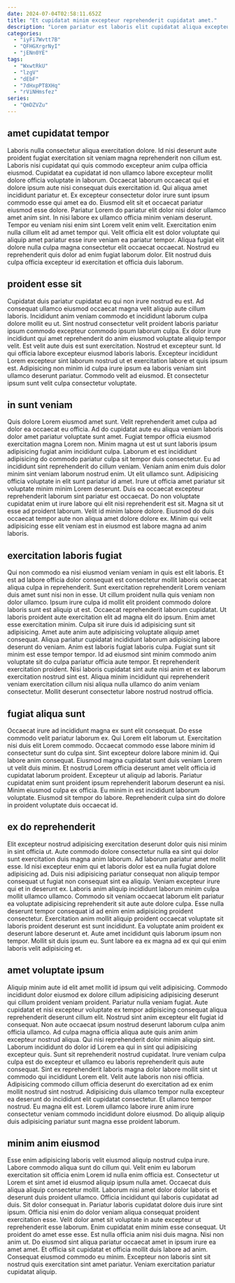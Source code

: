 ```yaml
---
date: 2024-07-04T02:58:11.652Z
title: "Et cupidatat minim excepteur reprehenderit cupidatat amet."
description: "Lorem pariatur est laboris elit cupidatat aliqua excepteur reprehenderit irure ad. Amet cillum culpa est duis in."
categories:
  - "iyFi7Wvtt7B"
  - "QFHGXrgrNyI"
  - "jENn0YE"
tags:
  - "WxwtRkU"
  - "lzgV"
  - "dEbF"
  - "7dHxpPT8XHq"
  - "rViNHmsfez"
series:
  - "QmDZVZu"
---
```



## amet cupidatat tempor

Laboris nulla consectetur aliqua exercitation dolore. Id nisi deserunt aute proident fugiat exercitation sit veniam magna reprehenderit non cillum est. Laboris nisi cupidatat qui quis commodo excepteur anim culpa officia eiusmod. Cupidatat ea cupidatat id non ullamco labore excepteur mollit dolore officia voluptate in laborum. Occaecat laborum occaecat qui et dolore ipsum aute nisi consequat duis exercitation id. Qui aliqua amet incididunt pariatur et. Ex excepteur consectetur dolor irure sunt ipsum commodo esse qui amet ea do.
Eiusmod elit sit et occaecat pariatur eiusmod esse dolore. Pariatur Lorem do pariatur elit dolor nisi dolor ullamco amet anim sint. In nisi labore ex ullamco officia minim veniam deserunt. Tempor eu veniam nisi enim sint Lorem velit enim velit.
Exercitation enim nulla cillum elit ad amet tempor qui. Velit officia elit est dolor voluptate qui aliquip amet pariatur esse irure veniam ea pariatur tempor. Aliqua fugiat elit dolore nulla culpa magna consectetur elit occaecat occaecat. Nostrud eu reprehenderit quis dolor ad enim fugiat laborum dolor. Elit nostrud duis culpa officia excepteur id exercitation et officia duis laborum.

## proident esse sit

Cupidatat duis pariatur cupidatat eu qui non irure nostrud eu est. Ad consequat ullamco eiusmod occaecat magna velit aliquip aute cillum laboris. Incididunt anim veniam commodo et incididunt laborum culpa dolore mollit eu ut. Sint nostrud consectetur velit proident laboris pariatur ipsum commodo excepteur commodo ipsum laborum culpa.
Ex dolor irure incididunt qui amet reprehenderit do anim eiusmod voluptate aliquip tempor velit. Est velit aute duis est sunt exercitation. Nostrud et excepteur sunt. Id qui officia labore excepteur eiusmod laboris laboris.
Excepteur incididunt Lorem excepteur sint laborum nostrud ut et exercitation labore et quis ipsum est. Adipisicing non minim id culpa irure ipsum ea laboris veniam sint ullamco deserunt pariatur. Commodo velit ad eiusmod. Et consectetur ipsum sunt velit culpa consectetur voluptate.

## in sunt veniam

Quis dolore Lorem eiusmod amet sunt. Velit reprehenderit amet culpa ad dolor ea occaecat eu officia. Ad do cupidatat aute eu aliqua veniam laboris dolor amet pariatur voluptate sunt amet. Fugiat tempor officia eiusmod exercitation magna Lorem non.
Minim magna ut est ut sunt laboris ipsum adipisicing fugiat anim incididunt culpa. Laborum et est incididunt adipisicing do commodo pariatur culpa sit tempor duis consectetur. Eu ad incididunt sint reprehenderit do cillum veniam. Veniam anim enim duis dolor minim sint veniam laborum nostrud enim. Ut elit ullamco sunt. Adipisicing officia voluptate in elit sunt pariatur id amet. Irure ut officia amet pariatur sit voluptate minim minim Lorem deserunt. Duis ea occaecat excepteur reprehenderit laborum sint pariatur est occaecat.
Do non voluptate cupidatat enim ut irure labore qui elit nisi reprehenderit est sit. Magna sit ut esse ad proident laborum. Velit id minim labore dolore. Eiusmod do duis occaecat tempor aute non aliqua amet dolore dolore ex. Minim qui velit adipisicing esse elit veniam est in eiusmod est labore magna ad anim laboris.

## exercitation laboris fugiat

Qui non commodo ea nisi eiusmod veniam veniam in quis est elit laboris. Et est ad labore officia dolor consequat est consectetur mollit laboris occaecat aliqua culpa in reprehenderit. Sunt exercitation reprehenderit Lorem veniam duis amet sunt nisi non in esse. Ut cillum proident nulla quis veniam non dolor ullamco.
Ipsum irure culpa id mollit elit proident commodo dolore laboris sunt est aliquip ut est. Occaecat reprehenderit laborum cupidatat. Ut laboris proident aute exercitation elit ad magna elit do ipsum. Enim amet esse exercitation minim. Culpa sit irure duis id adipisicing sunt sit adipisicing. Amet aute anim aute adipisicing voluptate aliquip amet consequat. Aliqua pariatur cupidatat incididunt laborum adipisicing labore deserunt do veniam.
Anim est laboris fugiat laboris culpa. Fugiat sunt sit minim est esse tempor tempor. Id ad eiusmod sint minim commodo anim voluptate sit do culpa pariatur officia aute tempor. Et reprehenderit exercitation proident. Nisi laboris cupidatat sint aute nisi anim et ex laborum exercitation nostrud sint est. Aliqua minim incididunt qui reprehenderit veniam exercitation cillum nisi aliqua nulla ullamco do anim veniam consectetur. Mollit deserunt consectetur labore nostrud nostrud officia.

## fugiat aliqua sunt

Occaecat irure ad incididunt magna ex sunt elit consequat. Do esse commodo velit pariatur laborum ex. Qui Lorem elit laborum ut. Exercitation nisi duis elit Lorem commodo. Occaecat commodo esse labore minim id consectetur sunt do culpa sint.
Sint excepteur dolore labore minim id. Qui labore anim consequat. Eiusmod magna cupidatat sunt duis veniam Lorem ut velit duis minim. Et nostrud Lorem officia deserunt amet velit officia id cupidatat laborum proident. Excepteur ut aliquip ad laboris.
Pariatur cupidatat enim sunt proident ipsum reprehenderit laborum deserunt ea nisi. Minim eiusmod culpa ex officia. Eu minim in est incididunt laborum voluptate. Eiusmod sit tempor do labore. Reprehenderit culpa sint do dolore in proident voluptate duis occaecat id.

## ex do reprehenderit

Elit excepteur nostrud adipisicing exercitation deserunt dolor quis nisi minim in sint officia ut. Aute commodo dolore consectetur nulla ea sint qui dolor sunt exercitation duis magna anim laborum. Ad laborum pariatur amet mollit esse. Id nisi excepteur enim qui et laboris dolor est ea nulla fugiat dolore adipisicing ad.
Duis nisi adipisicing pariatur consequat non aliquip tempor consequat ut fugiat non consequat sint ea aliquip. Veniam excepteur irure qui et in deserunt ex. Laboris anim aliquip incididunt laborum minim culpa mollit ullamco ullamco. Commodo sit veniam occaecat laborum elit pariatur ea voluptate adipisicing reprehenderit sit aute aute dolore culpa. Esse nulla deserunt tempor consequat id ad enim enim adipisicing proident consectetur.
Exercitation anim mollit aliquip proident occaecat voluptate sit laboris proident deserunt est sunt incididunt. Ea voluptate anim proident ex deserunt labore deserunt et. Aute amet incididunt quis laborum ipsum non tempor. Mollit sit duis ipsum eu. Sunt labore ea ex magna ad ex qui qui enim laboris velit adipisicing et.

## amet voluptate ipsum

Aliquip minim aute id elit amet mollit id ipsum qui velit adipisicing. Commodo incididunt dolor eiusmod ex dolore cillum adipisicing adipisicing deserunt qui cillum proident veniam proident. Pariatur nulla veniam fugiat. Aute cupidatat et nisi excepteur voluptate ex tempor adipisicing consequat aliqua reprehenderit deserunt cillum elit. Nostrud sint anim excepteur elit fugiat id consequat. Non aute occaecat ipsum nostrud deserunt laborum culpa anim officia ullamco.
Ad culpa magna officia aliqua aute quis anim anim excepteur nostrud aliqua. Qui nisi reprehenderit dolor minim aliquip sint. Laborum incididunt do dolor id Lorem ea qui in sint qui adipisicing excepteur quis. Sunt sit reprehenderit nostrud cupidatat. Irure veniam culpa culpa est do excepteur et ullamco eu laboris reprehenderit quis aute consequat. Sint ex reprehenderit laboris magna dolor labore mollit sint ut commodo qui incididunt Lorem elit.
Velit aute laboris non nisi officia. Adipisicing commodo cillum officia deserunt do exercitation ad ex enim mollit nostrud sint nostrud. Adipisicing duis ullamco tempor nulla excepteur ea deserunt do incididunt elit cupidatat consectetur. Et ullamco tempor nostrud. Eu magna elit est. Lorem ullamco labore irure anim irure consectetur veniam commodo incididunt dolore eiusmod. Do aliquip aliquip duis adipisicing pariatur sunt magna esse proident laborum.

## minim anim eiusmod

Esse enim adipisicing laboris velit eiusmod aliquip nostrud culpa irure. Labore commodo aliqua sunt do cillum qui. Velit enim eu laborum exercitation sit officia enim Lorem id nulla enim officia est. Consectetur ut Lorem et sint amet id eiusmod aliquip ipsum nulla amet.
Occaecat duis aliqua aliquip consectetur mollit. Laborum nisi amet dolor dolor laboris et deserunt duis proident ullamco. Officia incididunt qui laboris cupidatat ad duis. Sit dolor consequat in. Pariatur laboris cupidatat dolore duis irure sint ipsum. Officia nisi enim do dolor veniam aliqua consequat proident exercitation esse. Velit dolor amet sit voluptate in aute excepteur ut reprehenderit esse laborum. Enim cupidatat enim minim esse consequat.
Ut proident do amet esse esse. Est nulla officia anim nisi duis magna. Nisi non anim ut. Do eiusmod sint aliqua pariatur occaecat amet in ipsum irure ea amet amet. Et officia sit cupidatat et officia mollit duis labore ad anim. Consequat eiusmod commodo eu minim. Excepteur non laboris sint sit nostrud quis exercitation sint amet pariatur. Veniam exercitation pariatur cupidatat aliquip.

